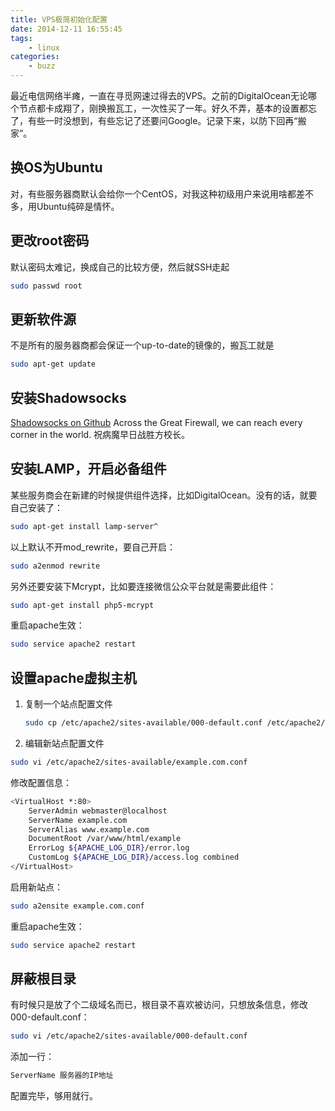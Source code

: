 ```yaml
---
title: VPS极简初始化配置
date: 2014-12-11 16:55:45
tags:
    - linux
categories:
    - buzz
---
```

最近电信网络半瘫，一直在寻觅网速过得去的VPS。之前的DigitalOcean无论哪个节点都卡成翔了，刚换搬瓦工，一次性买了一年。好久不弄，基本的设置都忘了，有些一时没想到，有些忘记了还要问Google。记录下来，以防下回再“搬家”。
<!-- more -->

## 换OS为Ubuntu

对，有些服务器商默认会给你一个CentOS，对我这种初级用户来说用啥都差不多，用Ubuntu纯碎是情怀。

## 更改root密码

默认密码太难记，换成自己的比较方便，然后就SSH走起

```bash
sudo passwd root
```

## 更新软件源

不是所有的服务器商都会保证一个up-to-date的镜像的，搬瓦工就是

```bash
sudo apt-get update
```

## 安装Shadowsocks

[Shadowsocks on Github](https://github.com/clowwindy/shadowsocks)
Across the Great Firewall, we can reach every corner in the world.
祝病魔早日战胜方校长。

## 安装LAMP，开启必备组件

某些服务商会在新建的时候提供组件选择，比如DigitalOcean。没有的话，就要自己安装了：

```bash
sudo apt-get install lamp-server^
```

以上默认不开mod_rewrite，要自己开启：

```bash
sudo a2enmod rewrite
```

另外还要安装下Mcrypt，比如要连接微信公众平台就是需要此组件：

```bash
sudo apt-get install php5-mcrypt
```

重启apache生效：

```bash
sudo service apache2 restart
```

## 设置apache虚拟主机

1. 复制一个站点配置文件

    ```bash
    sudo cp /etc/apache2/sites-available/000-default.conf /etc/apache2/sites-available/example.com.conf
    ```

1. 编辑新站点配置文件

```bash
sudo vi /etc/apache2/sites-available/example.com.conf
```

修改配置信息：

```bash
<VirtualHost *:80>
    ServerAdmin webmaster@localhost
    ServerName example.com
    ServerAlias www.example.com
    DocumentRoot /var/www/html/example
    ErrorLog ${APACHE_LOG_DIR}/error.log
    CustomLog ${APACHE_LOG_DIR}/access.log combined
</VirtualHost>
```

启用新站点：

```bash
sudo a2ensite example.com.conf
```

重启apache生效：

```bash
sudo service apache2 restart
```

## 屏蔽根目录

有时候只是放了个二级域名而已，根目录不喜欢被访问，只想放条信息，修改000-default.conf：

```bash
sudo vi /etc/apache2/sites-available/000-default.conf
```

添加一行：

```bash
ServerName 服务器的IP地址
```

配置完毕，够用就行。
